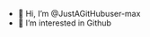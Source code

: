 - 👋 Hi, I’m @JustAGitHubuser-max
- 👀 I’m interested in Github



<!---
JustAGitHubuser-max/JustAGitHubuser-max is a ✨ special ✨ repository because its `README.md` (this file) appears on your GitHub profile.
You can click the Preview link to take a look at your changes.
--->
